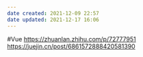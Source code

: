 ```yaml
---
date created: 2021-12-09 22:57
date updated: 2021-12-17 16:06
---
```


#Vue
<https://zhuanlan.zhihu.com/p/72777951>
<https://juejin.cn/post/6861572888420581390>

